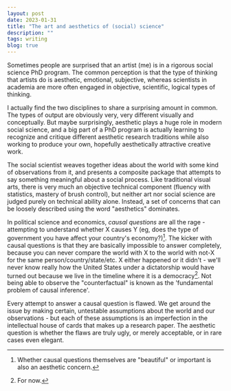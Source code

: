 ```yaml
---
layout: post
date: 2023-01-31
title: "The art and aesthetics of (social) science"
description: ""
tags: writing
blog: true
---
```


Sometimes people are surprised that an artist (me) is in a rigorous social science PhD program. The common perception is that the type of thinking that artists do is aesthetic, emotional, subjective, whereas scientists in academia are more often engaged in objective, scientific, logical types of thinking.

I actually find the two disciplines to share a surprising amount in common. The types of output are obviously very, very different visually and conceptually. But maybe surprisingly, aesthetic plays a huge role in modern social science, and a big part of a PhD program is actually learning to recognize and critique different aesthetic research traditions while also working to produce your own, hopefully aesthetically attractive creative work.

The social scientist weaves together ideas about the world with some kind of observations from it, and presents a composite package that attempts to say something meaningful about a social process. Like traditional visual arts, there is very much an objective technical component (fluency with statistics, mastery of brush control), but neither art nor social science are judged purely on technical ability alone. Instead, a set of concerns that can be loosely described using the word "aesthetics" dominates.

In political science and economics, _causal questions_ are all the rage - attempting to understand whether X causes Y (eg, does the type of government you have affect your country's economy?)[^1]. The kicker with causal questions is that they are basically impossible to answer completely, because you can never compare the world with X to the world with not-X for the same person/country/state/etc. X either happened or it didn't - we'll never know really how the United States under a dictatorship would have turned out because we live in the timeline where it is a democracy[^2]. Not being able to observe the "counterfactual" is known as the 'fundamental problem of causal inference'.

Every attempt to answer a causal question is flawed. We get around the issue by making certain, untestable assumptions about the world and our observations - but each of these assumptions is an imperfection in the intellectual house of cards that makes up a research paper. The aesthetic question is whether the flaws are truly ugly, or merely acceptable, or in rare cases even elegant.

[^1]: Whether causal questions themselves are "beautiful" or important is also an aesthetic concern.
[^2]: For now.
